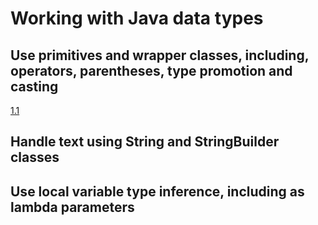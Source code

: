 # Working with Java data types

## Use primitives and wrapper classes, including, operators, parentheses, type promotion and casting
[1.1](./1.1)

## Handle text using String and StringBuilder classes

## Use local variable type inference, including as lambda parameters
